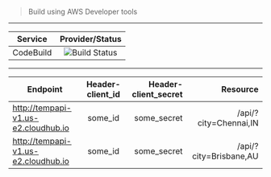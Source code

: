 > Build using AWS Developer tools

---

| Service        | Provider/Status  |
| -------------  |:----------------:|
| CodeBuild      | ![Build Status](https://codebuild.ap-southeast-2.amazonaws.com/badges?uuid=eyJlbmNyeXB0ZWREYXRhIjoickM0bU1UczNjNWF0cy9iTE5ING5IZjg4ZHZOM1JxVzY2UHV3cnpTbkdLSHRxNUF5c292STA2ckdDR0hlMU9MZGpEaGp0bmNleFBYKzJ1aTQ5OXBVSDhFPSIsIml2UGFyYW1ldGVyU3BlYyI6InpPSlFDTHRsUnBsb0hUMmUiLCJtYXRlcmlhbFNldFNlcmlhbCI6MX0%3D&branch=master) |

---

| Endpoint        | Header-client_id  | Header-client_secret  | Resource |
| -------------   |:----------------:| ----------------:| ----------------:|
| http://tempapi-v1.us-e2.cloudhub.io       | some_id | some_secret | /api/?city=Chennai,IN |
| http://tempapi-v1.us-e2.cloudhub.io       | some_id | some_secret | /api/?city=Brisbane,AU |









